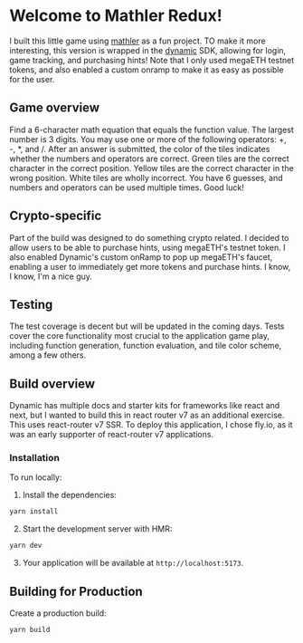 # Welcome to Mathler Redux!

I built this little game using [mathler](https://www.mathler.com/) as a fun project. TO make it more interesting, this version is wrapped in the [dynamic](dynamic.xyz) SDK, allowing for login, game tracking, and purchasing hints! Note that I only used megaETH testnet tokens, and also enabled a custom onramp to make it as easy as possible for the user.

## Game overview

Find a 6-character math equation that equals the function value. The largest number is 3 digits. You may use one or more of the following operators: +, -, \*, and /. After an answer is submitted, the color of the tiles indicates whether the numbers and operators are correct. Green tiles are the correct character in the correct position. Yellow tiles are the correct character in the wrong position. White tiles are wholly incorrect. You have 6 guesses, and numbers and operators can be used multiple times. Good luck!

## Crypto-specific

Part of the build was designed to do something crypto related. I decided to allow users to be able to purchase hints, using megaETH's testnet token. I also enabled Dynamic's custom onRamp to pop up megaETH's faucet, enabling a user to immediately get more tokens and purchase hints. I know, I know, I'm a nice guy.

## Testing

The test coverage is decent but will be updated in the coming days. Tests cover the core functionality most crucial to the application game play, including function generation, function evaluation, and tile color scheme, among a few others.

## Build overview

Dynamic has multiple docs and starter kits for frameworks like react and next, but I wanted to build this in react router v7 as an additional exercise. This uses react-router v7 SSR. To deploy this application, I chose fly.io, as it was an early supporter of react-router v7 applications.

### Installation

To run locally:

1. Install the dependencies:

```bash
yarn install
```

2. Start the development server with HMR:

```bash
yarn dev
```

3. Your application will be available at `http://localhost:5173`.

## Building for Production

Create a production build:

```bash
yarn build
```
